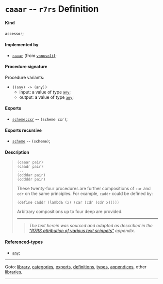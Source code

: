 

<a id='definition__r7rs__caaar'></a>

# `caaar` -- `r7rs` Definition


<a id='definition__r7rs__caaar__kind'></a>

#### Kind

`accessor`;


<a id='definition__r7rs__caaar__implemented-by'></a>

#### Implemented by

 * [`caaar`](../../vonuvoli/definitions/caaar.md#definition__vonuvoli__caaar) (from [`vonuvoli`](../../vonuvoli/_index.md#library__vonuvoli));


<a id='definition__r7rs__caaar__procedure-signature'></a>

#### Procedure signature

Procedure variants:
 * `((any) -> (any))`
   * input: a value of type [`any`](../../r7rs/types/any.md#type__r7rs__any);
   * output: a value of type [`any`](../../r7rs/types/any.md#type__r7rs__any);


<a id='definition__r7rs__caaar__exports'></a>

#### Exports

 * [`scheme:cxr`](../../r7rs/exports/scheme_3a_cxr.md#export__r7rs__scheme_3a_cxr) -- `(scheme cxr)`;


<a id='definition__r7rs__caaar__exports-recursive'></a>

#### Exports recursive

 * [`scheme`](../../r7rs/exports/scheme.md#export__r7rs__scheme) -- `(scheme)`;


<a id='definition__r7rs__caaar__description'></a>

#### Description

> ````
> (caaar pair)
> (caadr pair)
> ...
> (cdddar pair)
> (cddddr pair)
> ````
> 
> 
> These twenty-four procedures are further compositions of `car` and `cdr`
> on the same principles.
> For example, `caddr` could be defined by:
> 
> ````
> (define caddr (lambda (x) (car (cdr (cdr x)))))
> ````
> 
> Arbitrary compositions up to four deep are provided.
> 
> 
> ----
> > *The text herein was sourced and adapted as described in the ["R7RS attribution of various text snippets"](../../r7rs/appendices/attribution.md#appendix__r7rs__attribution) appendix.*


<a id='definition__r7rs__caaar__referenced-types'></a>

#### Referenced-types

 * [`any`](../../r7rs/types/any.md#type__r7rs__any);

----

Goto: [library](../../r7rs/_index.md#library__r7rs), [categories](../../r7rs/categories/_index.md#toc__r7rs__categories), [exports](../../r7rs/exports/_index.md#toc__r7rs__exports), [definitions](../../r7rs/definitions/_index.md#toc__r7rs__definitions), [types](../../r7rs/types/_index.md#toc__r7rs__types), [appendices](../../r7rs/appendices/_index.md#toc__r7rs__appendices), other [libraries](../../_libraries.md#toc__libraries).

----

